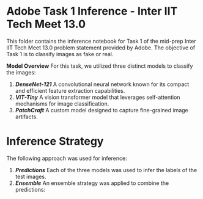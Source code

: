 # **Adobe Task 1 Inference - Inter IIT Tech Meet 13.0**
This folder contains the inference notebook for Task 1 of the mid-prep Inter IIT Tech Meet 13.0 problem statement provided by Adobe. The objective of Task 1 is to classify images as fake or real.

**Model Overview**
For this task, we utilized three distinct models to classify the images:
1. ***DenseNet-121***
   A convolutional neural network known for its compact and efficient feature extraction capabilities.
2. ***ViT-Tiny***
   A vision transformer model that leverages self-attention mechanisms for image classification.
3. ***PatchCraft***
   A custom model designed to capture fine-grained image artifacts.

# **Inference Strategy**
The following approach was used for inference:
1. ***Predictions***
   Each of the three models was used to infer the labels of the test images.
2. ***Ensemble***
   An ensemble strategy was applied to combine the predictions:
   
